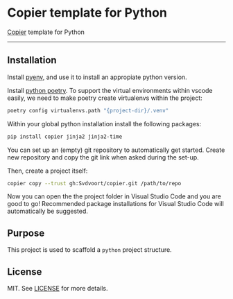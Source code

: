 # Copier template for Python

[Copier](https://copier.readthedocs.io) template for Python

---

## Installation

Install [pyenv](https://github.com/pyenv/pyenv), and use it to install an appropiate python version.

Install [python poetry](https://python-poetry.org/docs/#installation).
To support the virtual environments within vscode easily, we need to make poetry create virtualenvs within the project:

```bash
poetry config virtualenvs.path "{project-dir}/.venv"
```

Within your global python installation install the following packages:

```bash
pip install copier jinja2 jinja2-time
```

You can set up an (empty) git repository to automatically get started.
Create new repository and copy the git link when asked during the set-up.

Then, create a project itself:

```bash
copier copy --trust gh:Svdvoort/copier.git /path/to/repo
```

Now you can open the the project folder in Visual Studio Code and you are good to go!
Recommended package installations for Visual Studio Code will automatically be suggested.

## Purpose

This project is used to scaffold a `python` project structure.

## License

MIT. See [LICENSE](https://github.com/Svdvoort/copier/blob/master/LICENSE) for more details.
